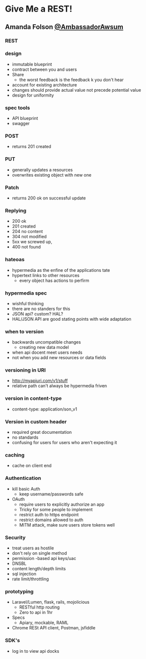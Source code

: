 # Give Me a REST!
## Amanda Folson [@AmbassadorAwsum](https://twitter.com/AmbassadorAwsum)

### REST

### design

- immutable blueprint
- contract between you and users
- Share
	- the worst feedback is the feedback k you don't hear
- account for existing architecture
- changes should provide actual value not precede potential value
- design for uniformity

### spec tools
- API blueprint
- swagger

### POST
- returns 201 created

### PUT
- generally updates a resources 
- overwrites existing object with new one

### Patch
- returns 200 ok on successful update

### Replying
- 200 ok
- 201 created
- 204 no content
- 304 not modified
- 5xx we screwed up, 
- 400 not found

### hateoas
- hypermedia as the enfine of the applications tate
- hypertext links to other resources
	- every object has actions to perfirm

### hypermedia spec
- wishful thinking
- there are no standers for this
- JSON api? custom? HAL?
- HAL/JSON API are good stating points with wide adaptation

### when to version
- backwards uncompatible changes
	- creating new data model
- when api docent meet users needs
- not when you add new resources or data fields

### versioning in URI
- http://myapiuri.com/v1/stuff
- relative path can't always be hypermedia friven

### version in content-type
- content-type: application/son_v1

### Version in custom header
- required great documentation 
- no standards
- confusing for users for users who aren't expecting it

### caching
- cache on client end

### Authentication
- kill basic Auth
	- keep username/passwords safe
- OAuth
	- require users to explicitly authorize an app
	- Tricky for some people to implement
	- restrict auth to https endpoint
	- restrict domains allowed to auth
	- MITM attack, make sure users store tokens well

### Security

- 	treat users as hostile
-  don't rely on single method
-  permission -based api keys/uac
-  DNSBL
-  content length/depth limits
-  sql injection
-  rate limit/throttling

### prototyping
- Laravel/Lumen, flask, rails, mojolicious
	- RESTful http routing
	- Zero to api in 1hr
- Specs
	- Apiary, mockable, RAML
- Chrome RESt API client, Postman, jsfiddle

### SDK's
- log in to view api docks